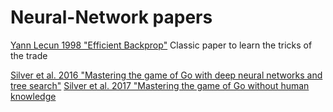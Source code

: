 # Neural-Network papers

[Yann Lecun 1998 "Efficient Backprop"](http://yann.lecun.com/exdb/publis/pdf/lecun-98b.pdf) Classic paper to learn the tricks of the trade

[Silver et al. 2016 "Mastering the game of Go with deep neural networks and tree search"](https://www.nature.com/articles/nature16961) 
[Silver et al. 2017 "Mastering the game of Go without human knowledge](https://www.nature.com/articles/nature24270)
